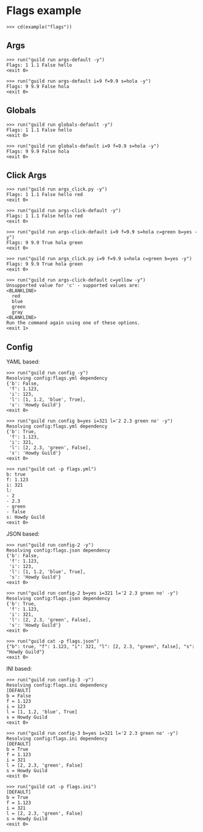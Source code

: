 # Flags example

    >>> cd(example("flags"))

## Args

    >>> run("guild run args-default -y")
    Flags: 1 1.1 False hello
    <exit 0>

    >>> run("guild run args-default i=9 f=9.9 s=hola -y")
    Flags: 9 9.9 False hola
    <exit 0>

## Globals

    >>> run("guild run globals-default -y")
    Flags: 1 1.1 False hello
    <exit 0>

    >>> run("guild run globals-default i=9 f=9.9 s=hola -y")
    Flags: 9 9.9 False hola
    <exit 0>

## Click Args

    >>> run("guild run args_click.py -y")
    Flags: 1 1.1 False hello red
    <exit 0>

    >>> run("guild run args-click-default -y")
    Flags: 1 1.1 False hello red
    <exit 0>

    >>> run("guild run args-click-default i=9 f=9.9 s=hola c=green b=yes -y")
    Flags: 9 9.9 True hola green
    <exit 0>

    >>> run("guild run args_click.py i=9 f=9.9 s=hola c=green b=yes -y")
    Flags: 9 9.9 True hola green
    <exit 0>

    >>> run("guild run args-click-default c=yellow -y")
    Unsupported value for 'c' - supported values are:
    <BLANKLINE>
      red
      blue
      green
      gray
    <BLANKLINE>
    Run the command again using one of these options.
    <exit 1>

## Config

YAML based:

    >>> run("guild run config -y")
    Resolving config:flags.yml dependency
    {'b': False,
     'f': 1.123,
     'i': 123,
     'l': [1, 1.2, 'blue', True],
     's': 'Howdy Guild'}
    <exit 0>

    >>> run("guild run config b=yes i=321 l='2 2.3 green no' -y")
    Resolving config:flags.yml dependency
    {'b': True,
     'f': 1.123,
     'i': 321,
     'l': [2, 2.3, 'green', False],
     's': 'Howdy Guild'}
    <exit 0>

    >>> run("guild cat -p flags.yml")
    b: true
    f: 1.123
    i: 321
    l:
    - 2
    - 2.3
    - green
    - false
    s: Howdy Guild
    <exit 0>

JSON based:

    >>> run("guild run config-2 -y")
    Resolving config:flags.json dependency
    {'b': False,
     'f': 1.123,
     'i': 123,
     'l': [1, 1.2, 'blue', True],
     's': 'Howdy Guild'}
    <exit 0>

    >>> run("guild run config-2 b=yes i=321 l='2 2.3 green no' -y")
    Resolving config:flags.json dependency
    {'b': True,
     'f': 1.123,
     'i': 321,
     'l': [2, 2.3, 'green', False],
     's': 'Howdy Guild'}
    <exit 0>

    >>> run("guild cat -p flags.json")
    {"b": true, "f": 1.123, "i": 321, "l": [2, 2.3, "green", false], "s": "Howdy Guild"}
    <exit 0>

INI based:

    >>> run("guild run config-3 -y")
    Resolving config:flags.ini dependency
    [DEFAULT]
    b = False
    f = 1.123
    i = 123
    l = [1, 1.2, 'blue', True]
    s = Howdy Guild
    <exit 0>

    >>> run("guild run config-3 b=yes i=321 l='2 2.3 green no' -y")
    Resolving config:flags.ini dependency
    [DEFAULT]
    b = True
    f = 1.123
    i = 321
    l = [2, 2.3, 'green', False]
    s = Howdy Guild
    <exit 0>

    >>> run("guild cat -p flags.ini")
    [DEFAULT]
    b = True
    f = 1.123
    i = 321
    l = [2, 2.3, 'green', False]
    s = Howdy Guild
    <exit 0>
